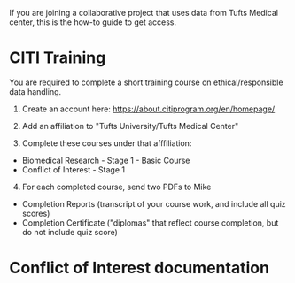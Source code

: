 If you are joining a collaborative project that uses data from Tufts Medical center, this is the how-to guide to get access.

# CITI Training

You are required to complete a short training course on ethical/responsible data handling.

1) Create an account here:
https://about.citiprogram.org/en/homepage/

2) Add an affiliation to "Tufts University/Tufts Medical Center"

3) Complete these courses under that afffiliation:

* Biomedical Research - Stage 1 - Basic Course 
* Conflict of Interest - Stage 1 

4) For each completed course, send two PDFs to Mike

* Completion Reports (transcript of your course work, and include all quiz scores)
* Completion Certificate ("diplomas" that reflect course completion, but do not include quiz score)


# Conflict of Interest documentation
